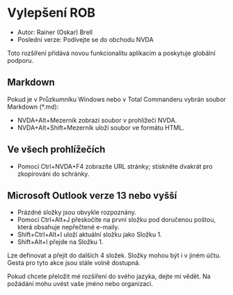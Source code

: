 # Vylepšení ROB
* Autor: Rainer (Oskar) Brell  
* Poslední verze: Podívejte se do obchodu NVDA

Toto rozšíření přidává novou funkcionalitu aplikacím a poskytuje globální podporu.

## Markdown

Pokud je v Průzkumníku Windows nebo v Total Commanderu vybrán soubor Markdown (*.md):

* NVDA+Alt+Mezerník zobrazí soubor v prohlížeči NVDA.
* NVDA+Alt+Shift+Mezerník uloží soubor ve formátu HTML.

## Ve všech prohlížečích

* Pomocí Ctrl+NVDA+F4 zobrazíte URL stránky; stiskněte dvakrát pro zkopírování do schránky.

## Microsoft Outlook verze 13 nebo vyšší

* Prázdné složky jsou obvykle rozpoznány.
* Pomocí Ctrl+Alt+J přeskočíte na první složku pod doručenou poštou, která obsahuje nepřečtené e-maily.
* Shift+Ctrl+Alt+I uloží aktuální složku jako Složku 1.
* Shift+Alt+I přejde na Složku 1.

Lze definovat a přejít do dalších 4 složek. Složky mohou být i v jiném účtu. Gesta pro tyto akce jsou stále volně dostupná.

Pokud chcete přeložit mé rozšíření do svého jazyka, dejte mi vědět. Na požádání mohu uvést vaše jméno nebo organizaci.
